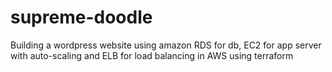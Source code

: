 # supreme-doodle
Building a wordpress website using amazon RDS for db, EC2 for app server with auto-scaling and ELB for load balancing in AWS using terraform
